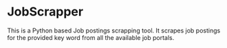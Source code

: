 # JobScrapper
This is a Python based Job postings scrapping tool. It scrapes job postings for the provided key word from all the available job portals.
